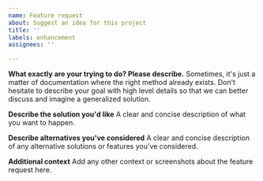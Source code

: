 ```yaml
---
name: Feature request
about: Suggest an idea for this project
title: ''
labels: enhancement
assignees: ''

---
```


**What exactly are your trying to do? Please describe.**
Sometimes, it's just a matter of documentation where the right method already exists. Don't hesitate to describe your goal with high level details so that we can better discuss and imagine a generalized solution.

**Describe the solution you'd like**
A clear and concise description of what you want to happen.

**Describe alternatives you've considered**
A clear and concise description of any alternative solutions or features you've considered.

**Additional context**
Add any other context or screenshots about the feature request here.
